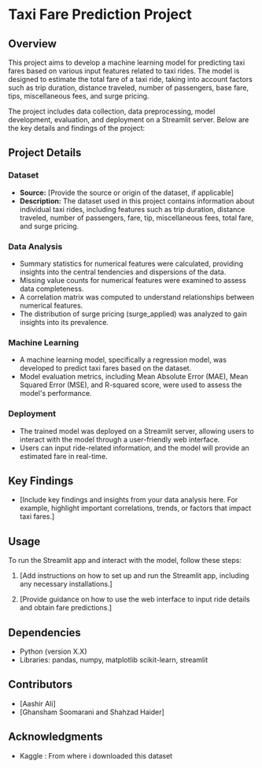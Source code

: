 # Taxi Fare Prediction Project

## Overview

This project aims to develop a machine learning model for predicting taxi fares based on various input features related to taxi rides. The model is designed to estimate the total fare of a taxi ride, taking into account factors such as trip duration, distance traveled, number of passengers, base fare, tips, miscellaneous fees, and surge pricing.

The project includes data collection, data preprocessing, model development, evaluation, and deployment on a Streamlit server. Below are the key details and findings of the project:

## Project Details

### Dataset
- **Source:** [Provide the source or origin of the dataset, if applicable]
- **Description:** The dataset used in this project contains information about individual taxi rides, including features such as trip duration, distance traveled, number of passengers, fare, tip, miscellaneous fees, total fare, and surge pricing.

### Data Analysis
- Summary statistics for numerical features were calculated, providing insights into the central tendencies and dispersions of the data.
- Missing value counts for numerical features were examined to assess data completeness.
- A correlation matrix was computed to understand relationships between numerical features.
- The distribution of surge pricing (surge_applied) was analyzed to gain insights into its prevalence.

### Machine Learning
- A machine learning model, specifically a regression model, was developed to predict taxi fares based on the dataset.
- Model evaluation metrics, including Mean Absolute Error (MAE), Mean Squared Error (MSE), and R-squared score, were used to assess the model's performance.

### Deployment
- The trained model was deployed on a Streamlit server, allowing users to interact with the model through a user-friendly web interface.
- Users can input ride-related information, and the model will provide an estimated fare in real-time.

## Key Findings

- [Include key findings and insights from your data analysis here. For example, highlight important correlations, trends, or factors that impact taxi fares.]

## Usage
To run the Streamlit app and interact with the model, follow these steps:

1. [Add instructions on how to set up and run the Streamlit app, including any necessary installations.]

2. [Provide guidance on how to use the web interface to input ride details and obtain fare predictions.]

## Dependencies
- Python (version X.X)
- Libraries: pandas, numpy, matplotlib scikit-learn, streamlit

## Contributors
- [Aashir Ali]
- [Ghansham Soomarani and Shahzad Haider]

## Acknowledgments
- Kaggle : From where i downloaded this dataset


